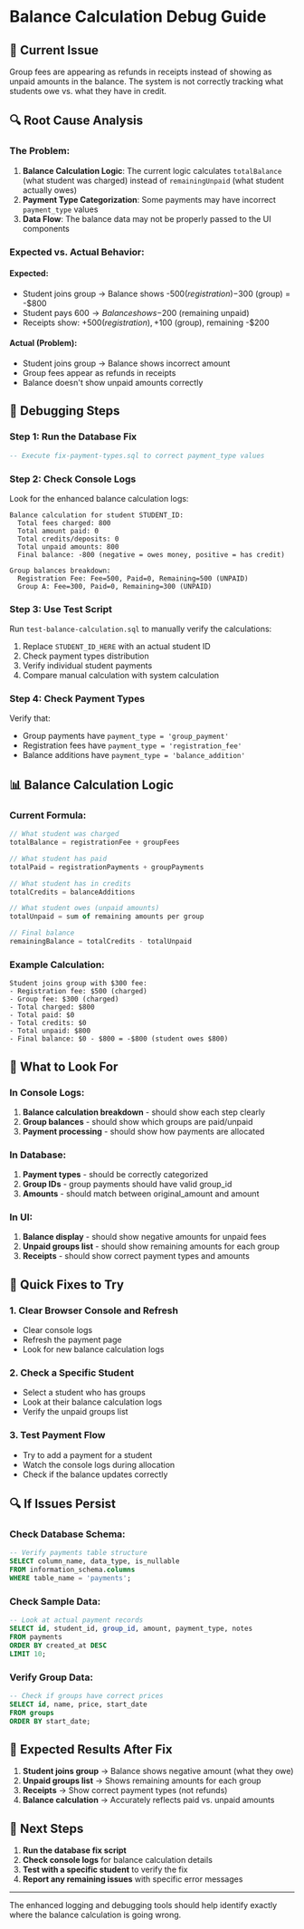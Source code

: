 # Balance Calculation Debug Guide

## 🚨 **Current Issue**

Group fees are appearing as refunds in receipts instead of showing as unpaid amounts in the balance. The system is not correctly tracking what students owe vs. what they have in credit.

## 🔍 **Root Cause Analysis**

### **The Problem:**
1. **Balance Calculation Logic**: The current logic calculates `totalBalance` (what student was charged) instead of `remainingUnpaid` (what student actually owes)
2. **Payment Type Categorization**: Some payments may have incorrect `payment_type` values
3. **Data Flow**: The balance data may not be properly passed to the UI components

### **Expected vs. Actual Behavior:**

#### **Expected:**
- Student joins group → Balance shows -$500 (registration) -$300 (group) = -$800
- Student pays $600 → Balance shows -$200 (remaining unpaid)
- Receipts show: +$500 (registration), +$100 (group), remaining -$200

#### **Actual (Problem):**
- Student joins group → Balance shows incorrect amount
- Group fees appear as refunds in receipts
- Balance doesn't show unpaid amounts correctly

## 🔧 **Debugging Steps**

### **Step 1: Run the Database Fix**
```sql
-- Execute fix-payment-types.sql to correct payment_type values
```

### **Step 2: Check Console Logs**
Look for the enhanced balance calculation logs:
```
Balance calculation for student STUDENT_ID:
  Total fees charged: 800
  Total amount paid: 0
  Total credits/deposits: 0
  Total unpaid amounts: 800
  Final balance: -800 (negative = owes money, positive = has credit)

Group balances breakdown:
  Registration Fee: Fee=500, Paid=0, Remaining=500 (UNPAID)
  Group A: Fee=300, Paid=0, Remaining=300 (UNPAID)
```

### **Step 3: Use Test Script**
Run `test-balance-calculation.sql` to manually verify the calculations:
1. Replace `STUDENT_ID_HERE` with an actual student ID
2. Check payment types distribution
3. Verify individual student payments
4. Compare manual calculation with system calculation

### **Step 4: Check Payment Types**
Verify that:
- Group payments have `payment_type = 'group_payment'`
- Registration fees have `payment_type = 'registration_fee'`
- Balance additions have `payment_type = 'balance_addition'`

## 📊 **Balance Calculation Logic**

### **Current Formula:**
```typescript
// What student was charged
totalBalance = registrationFee + groupFees

// What student has paid
totalPaid = registrationPayments + groupPayments

// What student has in credits
totalCredits = balanceAdditions

// What student owes (unpaid amounts)
totalUnpaid = sum of remaining amounts per group

// Final balance
remainingBalance = totalCredits - totalUnpaid
```

### **Example Calculation:**
```
Student joins group with $300 fee:
- Registration fee: $500 (charged)
- Group fee: $300 (charged)
- Total charged: $800
- Total paid: $0
- Total credits: $0
- Total unpaid: $800
- Final balance: $0 - $800 = -$800 (student owes $800)
```

## 🎯 **What to Look For**

### **In Console Logs:**
1. **Balance calculation breakdown** - should show each step clearly
2. **Group balances** - should show which groups are paid/unpaid
3. **Payment processing** - should show how payments are allocated

### **In Database:**
1. **Payment types** - should be correctly categorized
2. **Group IDs** - group payments should have valid group_id
3. **Amounts** - should match between original_amount and amount

### **In UI:**
1. **Balance display** - should show negative amounts for unpaid fees
2. **Unpaid groups list** - should show remaining amounts for each group
3. **Receipts** - should show correct payment types and amounts

## 🚀 **Quick Fixes to Try**

### **1. Clear Browser Console and Refresh**
- Clear console logs
- Refresh the payment page
- Look for new balance calculation logs

### **2. Check a Specific Student**
- Select a student who has groups
- Look at their balance calculation logs
- Verify the unpaid groups list

### **3. Test Payment Flow**
- Try to add a payment for a student
- Watch the console logs during allocation
- Check if the balance updates correctly

## 🔍 **If Issues Persist**

### **Check Database Schema:**
```sql
-- Verify payments table structure
SELECT column_name, data_type, is_nullable
FROM information_schema.columns 
WHERE table_name = 'payments';
```

### **Check Sample Data:**
```sql
-- Look at actual payment records
SELECT id, student_id, group_id, amount, payment_type, notes
FROM payments 
ORDER BY created_at DESC 
LIMIT 10;
```

### **Verify Group Data:**
```sql
-- Check if groups have correct prices
SELECT id, name, price, start_date
FROM groups 
ORDER BY start_date;
```

## 📝 **Expected Results After Fix**

1. **Student joins group** → Balance shows negative amount (what they owe)
2. **Unpaid groups list** → Shows remaining amounts for each group
3. **Receipts** → Show correct payment types (not refunds)
4. **Balance calculation** → Accurately reflects paid vs. unpaid amounts

## 🎯 **Next Steps**

1. **Run the database fix script**
2. **Check console logs** for balance calculation details
3. **Test with a specific student** to verify the fix
4. **Report any remaining issues** with specific error messages

---

The enhanced logging and debugging tools should help identify exactly where the balance calculation is going wrong.
